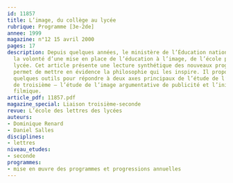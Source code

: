 ```yaml
---
id: 11857
title: L’image, du collège au lycée
rubrique: Programme [3e-2de]
annee: 1999
magazine: n°12 15 avril 2000
pages: 17
description: Depuis quelques années, le ministère de l’Éducation nationale manifeste
  la volonté d’une mise en place de l’éducation à l’image, de l’école primaire au
  lycée. Cet article présente une lecture synthétique des nouveaux programmes qui
  permet de mettre en évidence la philosophie qui les inspire. Il propose ensuite
  quelques outils pour répondre à deux axes principaux de l’étude de l’image en classe
  de troisième – l’étude de l’image argumentative de publicité et l’initiation à l’analyse
  filmique.
article_pdf: 11857.pdf
magazine_special: Liaison troisième-seconde
revue: L’école des lettres des lycées
auteurs:
- Dominique Renard
- Daniel Salles
disciplines:
- lettres
niveau_etudes:
- seconde
programmes:
- mise en œuvre des programmes et progressions annuelles
---
```

